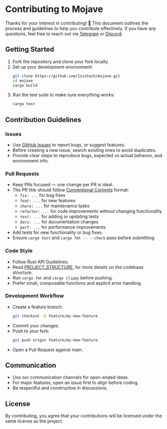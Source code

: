 # Contributing to Mojave

Thanks for your interest in contributing! 🎉
This document outlines the process and guidelines to help you contribute effectively. If you have any questions, feel free to reach out via [Telegram](https://t.me/mojavezk) or [Discord](https://discord.gg/wR4srtyhuU).

## Getting Started

1. Fork the repository and clone your fork locally.
2. Set up your development environment:
   ```bash
   git clone https://github.com/1sixtech/mojave.git
   cd mojave
   cargo build
   ```
3. Run the test suite to make sure everything works:
   ```bash
   cargo test
   ```

## Contribution Guidelines

### Issues

- Use [GitHub Issues](https://github.com/1sixtech/mojave/issues) to report bugs, or suggest features.
- Before creating a new issue, search existing ones to avoid duplicates.
- Provide clear steps to reproduce bugs, expected vs actual behavior, and environment info.

### Pull Requests

- Keep PRs focused — one change per PR is ideal.
- The PR title should follow [Conventional Commits](https://www.conventionalcommits.org/en/v1.0.0/) format:
  - `fix: ...` for bug fixes
  - `feat: ...` for new features
  - `chore: ...` for maintenance tasks
  - `refactor: ...` for code improvements without changing functionality
  - `test: ...` for adding or updating tests
  - `docs: ...` for documentation changes
  - `perf: ...` for performance improvements
- Add tests for new functionality or bug fixes.
- Ensure `cargo test` and `cargo fmt -- --check` pass before submitting.

### Code Style

- Follow Rust API Guidelines.
- Read [PROJECT_STRUCTURE](PROJECT_STRUCTURE.md), for more details on the codebase structure.
- Run `cargo fmt` and `cargo clippy` before pushing.
- Prefer small, composable functions and explicit error handling.

### Development Workflow

- Create a feature branch:
  ```bash
  git checkout -b feature/my-new-feature
  ```
- Commit your changes.
- Push to your fork:
  ```bash
  git push origin feature/my-new-feature
  ```
- Open a Pull Request against main.

## Communication

- Use our communication channels for open-ended ideas.
- For major features, open an issue first to align before coding.
- Be respectful and constructive in discussions.

## License

By contributing, you agree that your contributions will be licensed under the same license as the project.
